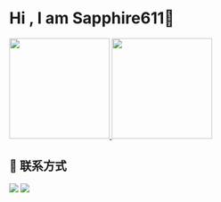 <div> 
  <h1>
    Hi , I am Sapphire611👋  
  </h1>
  <a target="_blank" rel="noopener external nofollow noreferrer" href="https://github.com/tsuirak">
  <img height="180em" src="https://github-readme-stats.vercel.app/api?username=sapphire611&theme=buefy&show_icons=true" srcset="/blog/img/loading.gif" lazyload/>
  <img height="180em" src="https://github-readme-stats.vercel.app/api/top-langs/?username=sapphire611&theme=buefy&layout=compact" srcset="/blog/img/loading.gif" lazyload/>
    </a>
</div>



<div class="clearfix">
  <h2>💬 联系方式</h2>
  <img src="https://img.shields.io/badge/Email-liuliyi611@gmail.com-9400D3?style=flat-square&logo=gmail" srcset="/img/loading.gif" lazyload>
  <img src="https://img.shields.io/badge/Website-https://www.sapphire611.com-blue?style=flat-square&logo=google-chrome" srcset="/img/loading.gif" lazyload>
  <br/>
</div>

